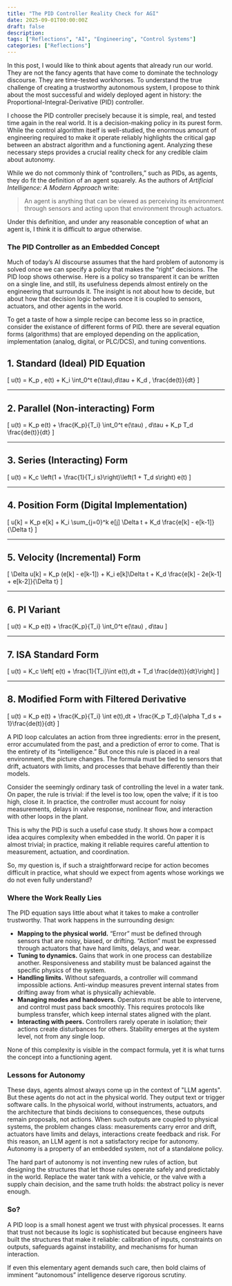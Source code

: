 ```yaml
---
title: "The PID Controller Reality Check for AGI"
date: 2025-09-01T00:00:00Z
draft: false
description: 
tags: ["Reflections", "AI", "Engineering", "Control Systems"]
categories: ["Reflections"]
---
```



In this post, I would like to think about agents that already run our world. They are not the fancy agents that have come to dominate the technology discourse. They are time-tested workhorses. To understand the true challenge of creating a trustworthy autonomous system, I propose to think about the most successful and widely deployed agent in history: the Proportional-Integral-Derivative (PID) controller.  

I choose the PID controller precisely because it is simple, real, and tested time again in the real world. It is a decision-making policy in its purest form. While the control algorithm itself is well-studied, the enormous amount of engineering required to make it operate reliably highlights the critical gap between an abstract algorithm and a functioning agent. Analyzing these necessary steps provides a crucial reality check for any credible claim about autonomy.  

While we do not commonly think of “controllers,” such as PIDs, as agents, they do fit the definition of an agent squarely. As the authors of *Artificial Intelligence: A Modern Approach* write:  

> An agent is anything that can be viewed as perceiving its environment through sensors and acting upon that environment through actuators.  

Under this definition, and under any reasonable conception of what an agent is, I think it is difficult to argue otherwise.  

### The PID Controller as an Embedded Concept  

Much of today’s AI discourse assumes that the hard problem of autonomy is solved once we can specify a policy that makes the “right” decisions. The PID loop shows otherwise. Here is a policy so transparent it can be written on a single line, and still, its usefulness depends almost entirely on the engineering that surrounds it. The insight is not about how to decide, but about how that decision logic behaves once it is coupled to sensors, actuators, and other agents in the world.  

To get a taste of how a simple recipe can become less so in practice, consider the existance of different forms of PID. there are several equation forms (algorithms) that are employed depending on the application, implementation (analog, digital, or PLC/DCS), and tuning conventions.

## 1. Standard (Ideal) PID Equation
\[
u(t) = K_p \, e(t) + K_i \int_0^t e(\tau)\,d\tau + K_d \, \frac{de(t)}{dt}
\]

---

## 2. Parallel (Non-interacting) Form
\[
u(t) = K_p e(t) + \frac{K_p}{T_i} \int_0^t e(\tau) \, d\tau + K_p T_d \frac{de(t)}{dt}
\]

---

## 3. Series (Interacting) Form
\[
u(t) = K_c \left(1 + \frac{1}{T_i s}\right)\left(1 + T_d s\right) e(t)
\]

---

## 4. Position Form (Digital Implementation)
\[
u[k] = K_p e[k] + K_i \sum_{j=0}^k e[j] \Delta t + K_d \frac{e[k] - e[k-1]}{\Delta t}
\]

---

## 5. Velocity (Incremental) Form
\[
\Delta u[k] = K_p (e[k] - e[k-1]) + K_i e[k]\Delta t + K_d \frac{e[k] - 2e[k-1] + e[k-2]}{\Delta t}
\]

---

## 6. PI Variant
\[
u(t) = K_p e(t) + \frac{K_p}{T_i} \int_0^t e(\tau) \, d\tau
\]

---

## 7. ISA Standard Form
\[
u(t) = K_c \left[ e(t) + \frac{1}{T_i}\int e(t)\,dt + T_d \frac{de(t)}{dt}\right]
\]

---

## 8. Modified Form with Filtered Derivative
\[
u(t) = K_p e(t) + \frac{K_p}{T_i} \int e(t)\,dt + \frac{K_p T_d}{\alpha T_d s + 1}\frac{de(t)}{dt}
\]


A PID loop calculates an action from three ingredients: error in the present, error accumulated from the past, and a prediction of error to come. That is the entirety of its “intelligence.” But once this rule is placed in a real environment, the picture changes. The formula must be tied to sensors that drift, actuators with limits, and processes that behave differently than their models.  

Consider the seemingly ordinary task of controlling the level in a water tank. On paper, the rule is trivial: if the level is too low, open the valve; if it is too high, close it. In practice, the controller must account for noisy measurements, delays in valve response, nonlinear flow, and interaction with other loops in the plant.  

This is why the PID is such a useful case study. It shows how a compact idea acquires complexity when embedded in the world. On paper it is almost trivial; in practice, making it reliable requires careful attention to measurement, actuation, and coordination.  

So, my question is, if such a straightforward recipe for action becomes difficult in practice, what should we expect from agents whose workings we do not even fully understand?

### Where the Work Really Lies  

The PID equation says little about what it takes to make a controller trustworthy. That work happens in the surrounding design:  

- **Mapping to the physical world.** “Error” must be defined through sensors that are noisy, biased, or drifting. “Action” must be expressed through actuators that have hard limits, delays, and wear.  
- **Tuning to dynamics.** Gains that work in one process can destabilize another. Responsiveness and stability must be balanced against the specific physics of the system.  
- **Handling limits.** Without safeguards, a controller will command impossible actions. Anti-windup measures prevent internal states from drifting away from what is physically achievable.  
- **Managing modes and handovers.** Operators must be able to intervene, and control must pass back smoothly. This requires protocols like bumpless transfer, which keep internal states aligned with the plant.  
- **Interacting with peers.** Controllers rarely operate in isolation; their actions create disturbances for others. Stability emerges at the system level, not from any single loop.  

None of this complexity is visible in the compact formula, yet it is what turns the concept into a functioning agent.  

### Lessons for Autonomy  

These days, agents almost always come up in the context of "LLM agents". But these agents do not act in the physical world. They output text or trigger software calls. In the physoical world, without instruments, actuators, and the architecture that binds decisions to consequences, these outputs remain proposals, not actions. When such outputs are coupled to physical systems, the problem changes class: measurements carry error and drift, actuators have limits and delays, interactions create feedback and risk. For this reason, an LLM agent is not a satisfactory recipe for autonomy. Autonomy is a property of an embedded system, not of a standalone policy.

The hard part of autonomy is not inventing new rules of action, but designing the structures that let those rules operate safely and predictably in the world. Replace the water tank with a vehicle, or the valve with a supply chain decision, and the same truth holds: the abstract policy is never enough.  

### So?  

A PID loop is a small honest agent we trust with physical processes. It earns that trust not because its logic is sophisticated but because engineers have built the structures that make it reliable: calibration of inputs, constraints on outputs, safeguards against instability, and mechanisms for human interaction.  

If even this elementary agent demands such care, then bold claims of imminent “autonomous” intelligence deserve rigorous scrutiny.



